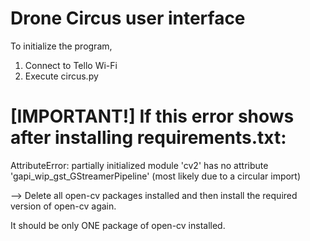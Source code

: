 # Drone Circus user interface


To initialize the program, 
1. Connect to Tello Wi-Fi
2. Execute circus.py


# [IMPORTANT!] If this error shows after installing requirements.txt:

AttributeError: partially initialized module 'cv2' has no attribute 'gapi_wip_gst_GStreamerPipeline' (most likely due to a circular import)

--> Delete all open-cv packages installed and then install the required version of open-cv again.

It should be only ONE package of open-cv installed.

